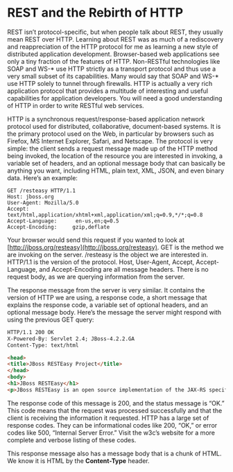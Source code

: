 # REST and the Rebirth of HTTP


REST isn’t protocol-specific, but when people talk about REST, they usually mean REST over HTTP. Learning about REST was as much of a rediscovery and reappreciation of the HTTP protocol for me as learning a new style of distributed application development. Browser-based web applications see only a tiny fraction of the features of HTTP. Non-RESTful technologies like SOAP and WS-* use HTTP strictly as a transport protocol and thus use a very small subset of its capabilities. Many would say that SOAP and WS-* use HTTP solely to tunnel through firewalls. HTTP is actually a very rich application protocol that provides a multitude of interesting and useful capabilities for application developers. You will need a good understanding of HTTP in order to write RESTful web services.


HTTP is a synchronous request/response-based application network protocol used for distributed, collaborative, document-based systems. It is the primary protocol used on the Web, in particular by browsers such as Firefox, MS Internet Explorer, Safari, and Netscape. The protocol is very simple: the client sends a request message made up of the HTTP method being invoked, the location of the resource you are interested in invoking, a variable set of headers, and an optional message body that can basically be anything you want, including HTML, plain text, XML, JSON, and even binary data. Here’s an example:

```shell
GET /resteasy HTTP/1.1
Host: jboss.org
User-Agent: Mozilla/5.0
Accept: text/html,application/xhtml+xml,application/xml;q=0.9,*/*;q=0.8
Accept-Language:      en-us,en;q=0.5
Accept-Encoding:     gzip,deflate
```


Your browser would send this request if you wanted to look at [http://jboss.org/resteasy](http://jboss.org/resteasy). GET is the method we are invoking on the server. /resteasy is the object we are interested in. HTTP/1.1 is the version of the protocol. Host, User-Agent, Accept, Accept-Language, and Accept-Encoding are all message headers. There is no request body, as we are querying information from the server.


The response message from the server is very similar. It contains the version of HTTP we are using, a response code, a short message that explains the response code, a variable set of optional headers, and an optional message body. Here’s the message the server might respond with using the previous GET query:

```html
HTTP/1.1 200 OK
X-Powered-By: Servlet 2.4; JBoss-4.2.2.GA
Content-Type: text/html

<head>
<title>JBoss RESTEasy Project</title>
</head>
<body>
<h1>JBoss RESTEasy</h1>
<p>JBoss RESTEasy is an open source implementation of the JAX-RS specification...
```


The response code of this message is 200, and the status message is “OK.” This code means that the request was processed successfully and that the client is receiving the information it requested. HTTP has a large set of response codes. They can be informational codes like 200, “OK,” or error codes like 500, “Internal Server Error.” Visit the w3c’s website for a more complete and verbose listing of these codes.


This response message also has a message body that is a chunk of HTML. We know it is HTML by the **Content-Type** header.